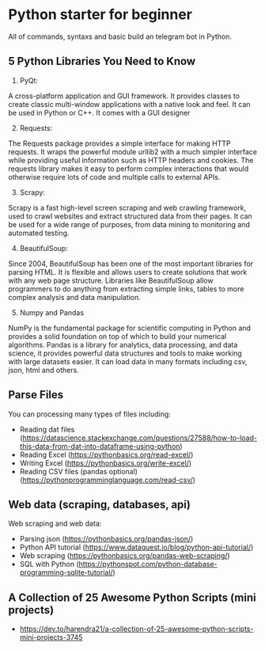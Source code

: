 # Python starter for beginner
All of commands, syntaxs and basic build an telegram bot in Python.

## 5 Python Libraries You Need to Know

1. PyQt: 

A cross-platform application and GUI framework. It provides classes to create classic multi-window applications with a native look and feel. It can be used in Python or C++. It comes with a GUI designer

2. Requests: 

The Requests package provides a simple interface for making HTTP requests. It wraps the powerful module urllib2 with a much simpler interface while providing useful information such as HTTP headers and cookies.
The requests library makes it easy to perform complex interactions that would otherwise require lots of code and multiple calls to external APIs.

3. Scrapy: 

Scrapy is a fast high-level screen scraping and web crawling framework, used to crawl websites and extract structured data from their pages. It can be used for a wide range of purposes, from data mining to monitoring and automated testing.

4. BeautifulSoup: 

Since 2004, BeautifulSoup has been one of the most important libraries for parsing HTML. It is flexible and allows users to create solutions that work with any web page structure.
Libraries like BeautifulSoup allow programmers to do anything from extracting simple links, tables to more complex analysis and data manipulation.

5. Numpy and Pandas

NumPy is the fundamental package for scientific computing in Python and provides a solid foundation on top of which to build your numerical algorithms. Pandas is a library for analytics, data processing, and data science, it provides powerful data structures and tools to make working with large datasets easier. It can load data in many formats including csv, json, html and others.

## Parse Files
You can processing many types of files including:

- Reading dat files (https://datascience.stackexchange.com/questions/27588/how-to-load-this-data-from-dat-into-dataframe-using-python)
- Reading Excel (https://pythonbasics.org/read-excel/)
- Writing Excel (https://pythonbasics.org/write-excel/)
- Reading CSV files (pandas optional) (https://pythonprogramminglanguage.com/read-csv/)

## Web data (scraping, databases, api)
Web scraping and web data:

- Parsing json (https://pythonbasics.org/pandas-json/)
- Python API tutorial (https://www.dataquest.io/blog/python-api-tutorial/)
- Web scraping (https://pythonbasics.org/pandas-web-scraping/)
- SQL with Python (https://pythonspot.com/python-database-programming-sqlite-tutorial/)

## A Collection of 25 Awesome Python Scripts (mini projects)

- https://dev.to/harendra21/a-collection-of-25-awesome-python-scripts-mini-projects-3745